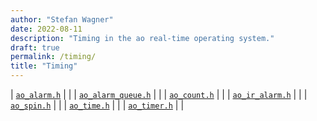 ```yaml
---
author: "Stefan Wagner"
date: 2022-08-11
description: "Timing in the ao real-time operating system."
draft: true
permalink: /timing/
title: "Timing"
---
```


| [`ao_alarm.h`](modules/alarm.md) | |
| [`ao_alarm_queue.h`](modules/alarm-queue.md) | |
| [`ao_count.h`](modules/count.md) | |
| [`ao_ir_alarm.h`](modules/ir-alarm.md) | |
| [`ao_spin.h`](modules/spin.md) | |
| [`ao_time.h`](modules/time.md) | |
| [`ao_timer.h`](modules/timer.md) | |
